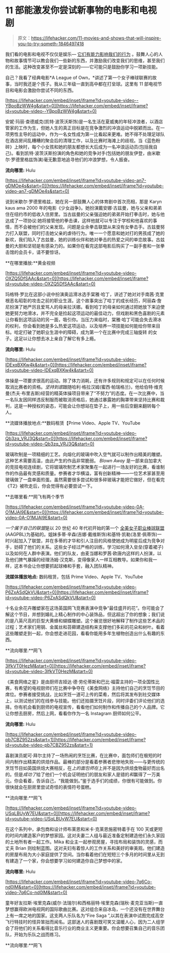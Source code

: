 # 11 部能激发你尝试新事物的电影和电视剧

> 原文：<https://lifehacker.com/11-movies-and-shows-that-will-inspire-you-to-try-someth-1846497418>

我们看的电影和电视不仅仅是娱乐— [它们有能力影响我们的行为](https://www.nytimes.com/2019/07/25/upshot/social-effects-television.html) 。鼓舞人心的人物和故事情节可以教会我们一些新的东西，并激励我们改变我们的思维，甚至我们的生活。这种改变甚至不一定是深刻的——它可能只是鼓励你学习一项新技能。

自己？我看了经典电影*A League of Own，*讲述了第一个女子棒球联赛的故事，当时我还是个孩子。我从三年级一直到高中都在打垒球。这里有 11 部电视节目和电影会激励你尝试不同的东西。

 [https://lifehacker.com/embed/inset/iframe?id=youtube-video--YBpoBzWW4g&start=0](https://lifehacker.com/embed/inset/iframe?id=youtube-video--YBpoBzWW4g&start=0) 

安妮·玛丽·查德威克(凯特·波茨沃斯饰)是一名生活在夏威夷的年轻冲浪者，以酒店管家的工作为生，但她人生的真正目标是在竞争激烈的冲浪运动中脱颖而出。在一项男性主导的运动中，作为一名女性成为第一比看起来更难。她不得不处理足球队在酒店房间乱糟糟的聚会后的清理工作，以及比赛时海滩上的歧视。当《蓝色粉碎》上映时，每个小女孩和她的朋友都想长大后成为一名冲浪运动员(包括我自己)。看到凯特·波茨沃斯扮演的角色和她的竞争对手(包括她的朋友伊登，由米歇尔·罗德里格兹饰演)毫无歉意地追寻他们的冲浪梦想，令人振奋。

**流向哪里:** Hulu

 [https://lifehacker.com/embed/inset/iframe?id=youtube-video-an7-gDMOe4s&start=0](https://lifehacker.com/embed/inset/iframe?id=youtube-video-an7-gDMOe4s&start=0) 

说到米歇尔·罗德里格兹，她在另一部鼓舞人心的体育剧中首次亮相，那是 Karyn kaus ama 2000 年的电影《少女战争》。她扮演戴安娜·古兹曼，她与父亲和弟弟住在纽约市的低收入住房里。当古兹曼的父亲强迫她的弟弟开始打拳击时，她与他达成了一项协议:她将接管他的拳击课，这样他就可以专注于学校和他喜欢的事情，而不会被他们的父亲发现。问题是业余拳击联盟从来没有女拳击手。古兹曼努力打入联盟，同时打击她父亲的虐待行为。唯一一个愿意和她对打的男孩成了她的新欢，我们陷入了古兹曼，她的训练伙伴和她对拳击的热爱之间的单恋故事。古兹曼的大胆和坚韧是有感染力的。如果你在看完这部电影后购买了一副手套和一张拳击馆的会员卡，请不要惊讶。

**在哪里播放:**黄金视频

 [https://lifehacker.com/embed/inset/iframe?id=youtube-video-OXZQ5DfSAAc&start=0](https://lifehacker.com/embed/inset/iframe?id=youtube-video-OXZQ5DfSAAc&start=0) 

玛格特·罗比在这部小说中扮演奥运滑冰选手棠雅·哈丁，讲述了她对对手南茜·克里根恶名昭彰的攻击之前的职业生涯。这个故事突出了哈丁的成长经历，阿丽森·詹尼扮演了她严厉且爱骂人的母亲拉沃娜。看到哈丁的母亲如何通过把她放下来迫使她更努力地滑冰，并不完全是捡起这项运动的最佳动力，但戏剧和黑色喜剧的元素让你看到这项运动的另一面，吸引你。当压力来临时，棠雅·哈丁可能会失去滑冰的权利，你会看到她是多么热爱这项运动，以及培养一项技能如何能给你带来目标。哈定打破了她职业生涯中的障碍，成为第一个在比赛中完成三轴旋转 的女子。这足以让你想去冰上亲自了解它有多上瘾。

**流向哪里:** Hulu

 [https://lifehacker.com/embed/inset/iframe?id=youtube-video-lDExqBXKw4k&start=0](https://lifehacker.com/embed/inset/iframe?id=youtube-video-lDExqBXKw4k&start=0) 

体操是一项要求很高的运动。除了体力消耗，还有许多规则和规定可以在任何时候取消比赛者的资格。*坚持到底*跟随哈利·格拉汉姆(蜜西·帕瑞格兰)，他给伯特·维克曼(杰夫·布里吉斯)经营的精英体操项目带来了“不努力”的态度。在一次比赛中，当一名队友因同样违反制服而被取消资格后，她通过暴露她的胸罩带来坚持比赛和裁判，这是一种授权的姿态，可能会让你想站在垫子上，用一些后空翻来翻转每个人。

**流媒体播放地点:**数码租赁【Prime Video、Apple TV、YouTube

 [https://lifehacker.com/embed/inset/iframe?id=youtube-video-Qb3zq_VRJ3Q&start=0](https://lifehacker.com/embed/inset/iframe?id=youtube-video-Qb3zq_VRJ3Q&start=0) 

玻璃吹制是一项精细的工艺。向熔化的玻璃中吹入空气就可以制作出精美的雕塑。这种艺术需要高温，由此产生的作品非常脆弱。 *Blown Away* 是一部来自加拿大的竞技电视连续剧，它将玻璃吹制艺术家聚集在一起进行一场友好的比赛，看谁制作的作品最有灵感和质量。参赛者才华横溢，富有创新精神——一位艺术家甚至用玻璃做了一盘单面煎蛋。虽然需要很多尝试和很多碎玻璃才能把它做好，但在看完《T2》被吹走后，你会觉得有必要尝试一下。

**去哪里看:**网飞有两个季节

 [https://lifehacker.com/embed/inset/iframe?id=youtube-video-0A-O1MJAl9E&start=0](https://lifehacker.com/embed/inset/iframe?id=youtube-video-0A-O1MJAl9E&start=0) 

*一个属于自己的联盟*是以 20 世纪 40 年代初开始的第一个 [全美女子职业棒球联盟](https://en.wikipedia.org/wiki/All-American_Girls_Professional_Baseball_League) (AAGPBL)为基础的。姐妹多蒂·辛森(吉娜·戴维斯饰)和基特·凯勒(洛里·佩蒂饰)一时兴起加入了联盟，并在多蒂的才华和引人注目的风格使她成为明星后成为竞争对手，妨碍了他们的关系。这些女子经过严格的训练，学习如何滑入垒垒(穿着裙子)以及如何在人群中表演。他们的队友，由麦当娜和罗茜·欧唐内这样的人扮演，以及他们脾气暴躁的经理汤姆·汉克斯，变得像家人一样互相教导。如果你和我一样，这本书会让你想要抓起球棒和手套，融入团队精神。

**流媒体播放地点:** 数码租赁，包括 Prime Video、Apple TV、YouTube

 [https://lifehacker.com/embed/inset/iframe?id=youtube-video-P6ZxASdQkVU&start=0](https://lifehacker.com/embed/inset/iframe?id=youtube-video-P6ZxASdQkVU&start=0) 

十名业余花卉雕塑家在这场英国网飞竞赛表演中竞争“最佳盛开的花”。你可能会了解这个节目，并想到婚礼上精心制作的中心装饰品，但这超出了你的想象；我们说的是八英尺高的巨型大黄蜂和蝴蝶雕塑。这个展览很好地解释了制作这些艺术品的过程；艺术家们用钢、金属丝和苔藓建造结构来支撑他们多彩的花朵和树叶。看着这些雕塑走到一起，你会想走进花园，看看你能用多年生植物创造出什么有趣的东西。

**流向哪里:**网飞

 [https://lifehacker.com/embed/inset/iframe?id=youtube-video-3lfkVT0HezM&start=0](https://lifehacker.com/embed/inset/iframe?id=youtube-video-3lfkVT0HezM&start=0) 

《美食网络之星》是由厨师吉娅达·德·劳伦蒂斯和巴比·福雷主持的一项全国性比赛，有希望的电视厨师们在比赛中争夺在《美食网络》主持他们自己的烹饪节目的席位。参赛者接受挑战，比如烹饪一道可上传的菜肴，然后将其发布到社交媒体上，以测试他们的在线参与技能。他们还拍摄烹饪片段，同时评委们评论他们的选择。你有机会看到厨师的电视宣传，看看他们如何制作和传播自己的个人品牌。它让你想去厨房，然后上网，看看你作为一名 Instagram 厨师如何公平。

**流向哪里:** Hulu

 [https://lifehacker.com/embed/inset/iframe?id=youtube-video-pb7CBZ952zs&start=1](https://lifehacker.com/embed/inset/iframe?id=youtube-video-pb7CBZ952zs&start=1) 

喜剧演员妮可·拜尔主持了一场热闹的烹饪比赛，在比赛中，面包师们在极短的时间内制作出精美的烘焙作品。最棒的部分是看着参赛者悲惨地失败——与更传统的烹饪节目如英国烘焙大赛相反，在*上的面包师在*上并不是因为烘焙食物最好而出名的。但是*成功了*给了他们一个机会证明他们的朋友和家人是错的*和*赢得了一万美元。你会看着，告诉自己，“我能做到。”鉴于选手们的成绩，你很有可能做到。你很快就会在厨房里尝试奇怪的表情符号蛋糕。

**流向哪里:**网飞

 [https://lifehacker.com/embed/inset/iframe?id=youtube-video-USqLBUyW7EU&start=0](https://lifehacker.com/embed/inset/iframe?id=youtube-video-USqLBUyW7EU&start=0) 

在这个系列中，承包商和设计师布莱恩和米卡·克莱恩施密特着手在 100 天或更短的时间内建造客户的梦想家园。这对夫妻二人组与最近准备定制建造他们永久家园的土地所有者一起工作。Mika 和业主一起参观房屋，寻找布局和装饰的灵感，而丈夫 Brian 则绘制蓝图。这对夫妇有着惊人的工作关系和美好的审美观。他们建造的房屋布局为大小家庭提供了空间。当你看着他们在短短三个多月的时间里从无到有建造了一个家，你会想要学习如何建造你自己梦想中的家。

**流向哪里:** Hulu

 [https://lifehacker.com/embed/inset/iframe?id=youtube-video-7q6Co-nd0lM&start=0](https://lifehacker.com/embed/inset/iframe?id=youtube-video-7q6Co-nd0lM&start=0) 

童年好友拉斯·埃里克森(威尔·法瑞尔)和西格丽特·埃里克森(瑞秋·麦克亚当斯)一直梦想赢得欧洲电视网的国际歌曲比赛。这对组合来自冰岛，一个还没有在世界舞台上有一席之地的国家。这支两人乐队名为“Fire Saga ”,以其在表演中试图完成高空飞行特技时的怪异笨拙而闻名。这部迷人的喜剧既可笑又温暖人心，因为二人组学会了将他们的关系看得比音乐行业的商业主义更重要。你会想要召集自己的音乐团队，开始为乐队之战而练习。

**流向哪里:**网飞
